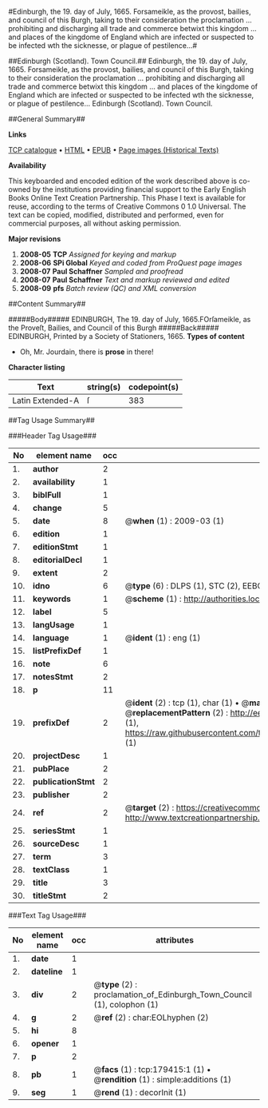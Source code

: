 #Edinburgh, the 19. day of July, 1665. Forsameikle, as the provost, bailies, and council of this Burgh, taking to their consideration the proclamation ... prohibiting and discharging all trade and commerce betwixt this kingdom ... and places of the kingdome of England which are infected or suspected to be infected wth the sicknesse, or plague of pestilence...#

##Edinburgh (Scotland). Town Council.##
Edinburgh, the 19. day of July, 1665. Forsameikle, as the provost, bailies, and council of this Burgh, taking to their consideration the proclamation ... prohibiting and discharging all trade and commerce betwixt this kingdom ... and places of the kingdome of England which are infected or suspected to be infected wth the sicknesse, or plague of pestilence...
Edinburgh (Scotland). Town Council.

##General Summary##

**Links**

[TCP catalogue](http://www.ota.ox.ac.uk/tcp/)  • 
[HTML](http://tei.it.ox.ac.uk/tcp/Texts-HTML/free/B03/B03004.html)  • 
[EPUB](http://tei.it.ox.ac.uk/tcp/Texts-EPUB/free/B03/B03004.epub) • 
[Page images (Historical Texts)](https://data.historicaltexts.jisc.ac.uk/view?pubId=eebo-52612136e&pageId=eebo-52612136e-179415-1)

**Availability**

This keyboarded and encoded edition of the
	       work described above is co-owned by the institutions
	       providing financial support to the Early English Books
	       Online Text Creation Partnership. This Phase I text is
	       available for reuse, according to the terms of Creative
	       Commons 0 1.0 Universal. The text can be copied,
	       modified, distributed and performed, even for
	       commercial purposes, all without asking permission.

**Major revisions**

1. __2008-05__ __TCP__ *Assigned for keying and markup*
1. __2008-06__ __SPi Global__ *Keyed and coded from ProQuest page images*
1. __2008-07__ __Paul Schaffner__ *Sampled and proofread*
1. __2008-07__ __Paul Schaffner__ *Text and markup reviewed and edited*
1. __2008-09__ __pfs__ *Batch review (QC) and XML conversion*

##Content Summary##

#####Body#####
EDINBURGH, The 19. day of July, 1665.FOrſameikle, as the Proveſt, Bailies, and Council of this Burgh
#####Back#####
EDINBURGH, Printed by a Society of Stationers, 1665.
**Types of content**

  * Oh, Mr. Jourdain, there is **prose** in there!

**Character listing**


|Text|string(s)|codepoint(s)|
|---|---|---|
|Latin Extended-A|ſ|383|

##Tag Usage Summary##

###Header Tag Usage###

|No|element name|occ|attributes|
|---|---|---|---|
|1.|__author__|2||
|2.|__availability__|1||
|3.|__biblFull__|1||
|4.|__change__|5||
|5.|__date__|8| @__when__ (1) : 2009-03 (1)|
|6.|__edition__|1||
|7.|__editionStmt__|1||
|8.|__editorialDecl__|1||
|9.|__extent__|2||
|10.|__idno__|6| @__type__ (6) : DLPS (1), STC (2), EEBO-CITATION (1), OCLC (1), VID (1)|
|11.|__keywords__|1| @__scheme__ (1) : http://authorities.loc.gov/ (1)|
|12.|__label__|5||
|13.|__langUsage__|1||
|14.|__language__|1| @__ident__ (1) : eng (1)|
|15.|__listPrefixDef__|1||
|16.|__note__|6||
|17.|__notesStmt__|2||
|18.|__p__|11||
|19.|__prefixDef__|2| @__ident__ (2) : tcp (1), char (1)  •  @__matchPattern__ (2) : ([0-9\-]+):([0-9IVX]+) (1), (.+) (1)  •  @__replacementPattern__ (2) : http://eebo.chadwyck.com/downloadtiff?vid=$1&page=$2 (1), https://raw.githubusercontent.com/textcreationpartnership/Texts/master/tcpchars.xml#$1 (1)|
|20.|__projectDesc__|1||
|21.|__pubPlace__|2||
|22.|__publicationStmt__|2||
|23.|__publisher__|2||
|24.|__ref__|2| @__target__ (2) : https://creativecommons.org/publicdomain/zero/1.0/ (1), http://www.textcreationpartnership.org/docs/. (1)|
|25.|__seriesStmt__|1||
|26.|__sourceDesc__|1||
|27.|__term__|3||
|28.|__textClass__|1||
|29.|__title__|3||
|30.|__titleStmt__|2||


###Text Tag Usage###

|No|element name|occ|attributes|
|---|---|---|---|
|1.|__date__|1||
|2.|__dateline__|1||
|3.|__div__|2| @__type__ (2) : proclamation_of_Edinburgh_Town_Council (1), colophon (1)|
|4.|__g__|2| @__ref__ (2) : char:EOLhyphen (2)|
|5.|__hi__|8||
|6.|__opener__|1||
|7.|__p__|2||
|8.|__pb__|1| @__facs__ (1) : tcp:179415:1 (1)  •  @__rendition__ (1) : simple:additions (1)|
|9.|__seg__|1| @__rend__ (1) : decorInit (1)|
